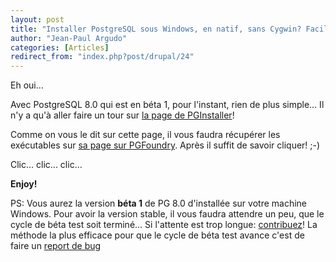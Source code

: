 ```yaml
---
layout: post
title: "Installer PostgreSQL sous Windows, en natif, sans Cygwin? Facile!!!"
author: "Jean-Paul Argudo"
categories: [Articles]
redirect_from: "index.php?post/drupal/24"
---
```





<!--more-->


<p>Eh oui...</p>

<p>Avec PostgreSQL 8.0 qui est en béta 1, pour l'instant, rien de plus simple... Il n'y a qu'à aller faire un tour sur <a href="http://pginstaller.projects.postgresql.org/">la page de PGInstaller</a>!</p>

<p>Comme on vous le dit sur cette page, il vous faudra récupérer les exécutables sur  <a href="http://pgfoundry.org/projects/pginstaller/">sa page sur PGFoundry</a>. Après il suffit de savoir cliquer! ;-)</p>

<p>Clic... clic... clic...</p>

<p><strong>Enjoy!</strong></p>

<p>PS: Vous aurez la version <strong>béta 1</strong> de PG 8.0 d'installée sur votre machine Windows. Pour avoir la version stable, il vous faudra attendre un peu, que le cycle de béta test soit terminé... Si l'attente est trop longue: <a href="http://www.postgresql.org/">contribuez</a>! La méthode la plus efficace pour que le cycle de béta test avance c'est de faire un <a href="http://www.postgresql.org/bugform.html">report de bug</a></p>